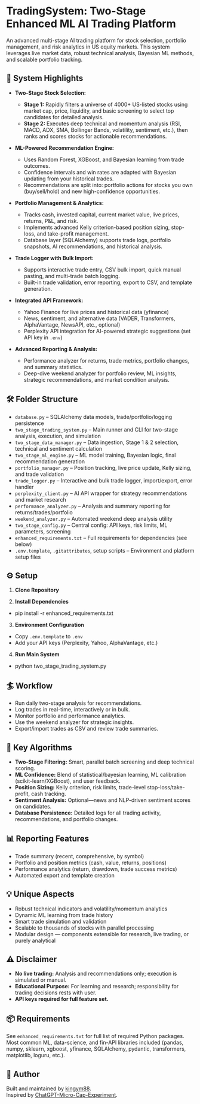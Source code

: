 # TradingSystem: Two-Stage Enhanced ML AI Trading Platform

An advanced multi-stage AI trading platform for stock selection, portfolio management, and risk analytics in US equity markets. This system leverages live market data, robust technical analysis, Bayesian ML methods, and scalable portfolio tracking.

## 🚀 System Highlights

- **Two-Stage Stock Selection:**  
  - **Stage 1:** Rapidly filters a universe of 4000+ US-listed stocks using market cap, price, liquidity, and basic screening to select top candidates for detailed analysis.
  - **Stage 2:** Executes deep technical and momentum analysis (RSI, MACD, ADX, SMA, Bollinger Bands, volatility, sentiment, etc.), then ranks and scores stocks for actionable recommendations.

- **ML-Powered Recommendation Engine:**  
  - Uses Random Forest, XGBoost, and Bayesian learning from trade outcomes.
  - Confidence intervals and win rates are adapted with Bayesian updating from your historical trades.
  - Recommendations are split into: portfolio actions for stocks you own (buy/sell/hold) and new high-confidence opportunities.

- **Portfolio Management & Analytics:**  
  - Tracks cash, invested capital, current market value, live prices, returns, P&L, and risk.
  - Implements advanced Kelly criterion-based position sizing, stop-loss, and take-profit management.
  - Database layer (SQLAlchemy) supports trade logs, portfolio snapshots, AI recommendations, and historical analysis.

- **Trade Logger with Bulk Import:**  
  - Supports interactive trade entry, CSV bulk import, quick manual pasting, and multi-trade batch logging.
  - Built-in trade validation, error reporting, export to CSV, and template generation.

- **Integrated API Framework:**  
  - Yahoo Finance for live prices and historical data (yfinance)
  - News, sentiment, and alternative data (VADER, Transformers, AlphaVantage, NewsAPI, etc., optional)
  - Perplexity API integration for AI-powered strategic suggestions (set API key in `.env`)

- **Advanced Reporting & Analysis:**  
  - Performance analyzer for returns, trade metrics, portfolio changes, and summary statistics.
  - Deep-dive weekend analyzer for portfolio review, ML insights, strategic recommendations, and market condition analysis.

## 🛠️ Folder Structure

- `database.py` – SQLAlchemy data models, trade/portfolio/logging persistence
- `two_stage_trading_system.py` – Main runner and CLI for two-stage analysis, execution, and simulation
- `two_stage_data_manager.py` – Data ingestion, Stage 1 & 2 selection, technical and sentiment calculation
- `two_stage_ml_engine.py` – ML model training, Bayesian logic, final recommendation generation
- `portfolio_manager.py` – Position tracking, live price update, Kelly sizing, and trade validation
- `trade_logger.py` – Interactive and bulk trade logger, import/export, error handler
- `perplexity_client.py` – AI API wrapper for strategy recommendations and market research
- `performance_analyzer.py` – Analysis and summary reporting for returns/trades/portfolio
- `weekend_analyzer.py` – Automated weekend deep analysis utility
- `two_stage_config.py` – Central config: API keys, risk limits, ML parameters, screening
- `enhanced_requirements.txt` – Full requirements for dependencies (see below)
- `.env.template`, `.gitattributes`, setup scripts – Environment and platform setup files

## ⚙️ Setup

1. **Clone Repository**
   
2. **Install Dependencies**
- pip install -r enhanced_requirements.txt
   
3. **Environment Configuration**  
- Copy `.env.template` to `.env`
- Add your API keys (Perplexity, Yahoo, AlphaVantage, etc.)

4. **Run Main System**
- python two_stage_trading_system.py

## 🏄 Workflow

- Run daily two-stage analysis for recommendations.
- Log trades in real-time, interactively or in bulk.
- Monitor portfolio and performance analytics.
- Use the weekend analyzer for strategic insights.
- Export/import trades as CSV and review trade summaries.

## 🎯 Key Algorithms

- **Two-Stage Filtering:** Smart, parallel batch screening and deep technical scoring.
- **ML Confidence:** Blend of statistical/bayesian learning, ML calibration (scikit-learn/XGBoost), and user feedback.
- **Position Sizing:** Kelly criterion, risk limits, trade-level stop-loss/take-profit, cash tracking.
- **Sentiment Analysis:** Optional—news and NLP-driven sentiment scores on candidates.
- **Database Persistence:** Detailed logs for all trading activity, recommendations, and portfolio changes.

## 📊 Reporting Features

- Trade summary (recent, comprehensive, by symbol)
- Portfolio and position metrics (cash, value, returns, positions)
- Performance analytics (return, drawdown, trade success metrics)
- Automated export and template creation

## 💡 Unique Aspects

- Robust technical indicators and volatility/momentum analytics
- Dynamic ML learning from trade history
- Smart trade simulation and validation
- Scalable to thousands of stocks with parallel processing
- Modular design — components extensible for research, live trading, or purely analytical

## ⚠️ Disclaimer

- **No live trading:** Analysis and recommendations only; execution is simulated or manual.
- **Educational Purpose:** For learning and research; responsibility for trading decisions rests with user.
- **API keys required for full feature set.**

## 📦 Requirements

See `enhanced_requirements.txt` for full list of required Python packages.  
Most common ML, data-science, and fin-API libraries included (pandas, numpy, sklearn, xgboost, yfinance, SQLAlchemy, pydantic, transformers, matplotlib, loguru, etc.).

## 📝 Author

Built and maintained by [kingym88](https://github.com/kingym88).  
Inspired by [ChatGPT-Micro-Cap-Experiment](https://github.com/LuckyOne7777/ChatGPT-Micro-Cap-Experiment).


